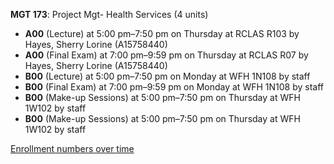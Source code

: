 **MGT 173**: Project Mgt- Health Services (4 units)

- **A00** (Lecture) at 5:00 pm–7:50 pm on Thursday at RCLAS R103 by Hayes, Sherry Lorine (A15758440)
- **A00** (Final Exam) at 7:00 pm–9:59 pm on Thursday at RCLAS R07 by Hayes, Sherry Lorine (A15758440)
- **B00** (Lecture) at 5:00 pm–7:50 pm on Monday at WFH 1N108 by staff
- **B00** (Final Exam) at 7:00 pm–9:59 pm on Monday at WFH 1N108 by staff
- **B00** (Make-up Sessions) at 5:00 pm–7:50 pm on Thursday at WFH 1W102 by staff
- **B00** (Make-up Sessions) at 5:00 pm–7:50 pm on Thursday at WFH 1W102 by staff

[Enrollment numbers over time](./MGT173.tsv)

